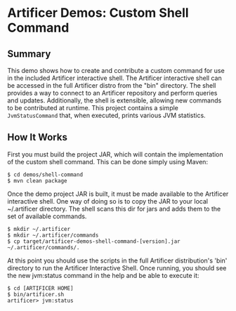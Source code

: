 # Artificer Demos: Custom Shell Command

## Summary

This demo shows how to create and contribute a custom command for use in the included
Artificer interactive shell.  The Artificer interactive shell can be accessed in the full Artificer distro
from the "bin" directory.  The shell provides a way to connect to an Artificer repository
and perform queries and updates.  Additionally, the shell is extensible, allowing new
commands to be contributed at runtime.  This project contains a simple `JvmStatusCommand` that,
when executed, prints various JVM statistics.

## How It Works

First you must build the project JAR, which will contain the implementation of the 
custom shell command.  This can be done simply using Maven:

    $ cd demos/shell-command
    $ mvn clean package

Once the demo project JAR is built, it must be made available to the Artificer interactive shell.  One way of doing
so is to copy the JAR to your local ~/.artificer directory.  The shell scans
this dir for jars and adds them to the set of available commands.

    $ mkdir ~/.artificer
    $ mkdir ~/.artificer/commands
    $ cp target/artificer-demos-shell-command-[version].jar ~/.artificer/commands/.

At this point you should use the scripts in the full Artificer distribution's 'bin' directory to run
the Artificer Interactive Shell.  Once running, you should see the new jvm:status command
in the help and be able to execute it:

    $ cd [ARTIFICER HOME]
    $ bin/artificer.sh
    artificer> jvm:status
